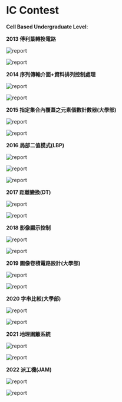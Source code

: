 
# IC Contest

**Cell Based Undergraduate Level**:

**2013 傅利葉轉換電路** 

![report](https://img.shields.io/badge/area-50606-red?style=flat-square&logo=appveyor)

![report](https://img.shields.io/badge/time-2330-blue?style=flat-square&logo=appveyor)

**2014 序列傳輸介面+資料排列控制處理** 

![report](https://img.shields.io/badge/area-4026-red?style=flat-square&logo=appveyor)

![report](https://img.shields.io/badge/time-23177-blue?style=flat-square&logo=appveyor)

**2015 指定集合內覆蓋之元素個數計數器(大學部)** 

![report](https://img.shields.io/badge/area-4160-red?style=flat-square&logo=appveyor)

![report](https://img.shields.io/badge/time-924925-blue?style=flat-square&logo=appveyor)

**2016 局部二值模式(LBP)** 

![report](https://img.shields.io/badge/area-7566-red?style=flat-square&logo=appveyor)

![report](https://img.shields.io/badge/time-762072-blue?style=flat-square&logo=appveyor)

![report](https://img.shields.io/badge/total-5,765,836,752-purple?style=flat-square&logo=appveyor)

**2017 距離變換(DT)** 

![report](https://img.shields.io/badge/area-6453-red?style=flat-square&logo=appveyor)

![report](https://img.shields.io/badge/time-1842359-blue?style=flat-square&logo=appveyor)

**2018 影像顯示控制** 

![report](https://img.shields.io/badge/area-87012-red?style=flat-square&logo=appveyor)

![report](https://img.shields.io/badge/time-2245-blue?style=flat-square&logo=appveyor)

**2019 圖像卷積電路設計(大學部)** 

![report](https://img.shields.io/badge/area-36925-red?style=flat-square&logo=appveyor)

![report](https://img.shields.io/badge/time-553020-blue?style=flat-square&logo=appveyor)

**2020 字串比較(大學部)** 

![report](https://img.shields.io/badge/area-32753-red?style=flat-square&logo=appveyor)

![report](https://img.shields.io/badge/time-91600-blue?style=flat-square&logo=appveyor)

**2021 地理圍籬系統** 

![report](https://img.shields.io/badge/area-20054-red?style=flat-square&logo=appveyor)

![report](https://img.shields.io/badge/time-139650-blue?style=flat-square&logo=appveyor)


**2022 派工機(JAM)** 

![report](https://img.shields.io/badge/area-7020-red?style=flat-square&logo=appveyor)

![report](https://img.shields.io/badge/time-5934345-blue?style=flat-square&logo=appveyor)